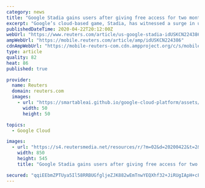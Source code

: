 ```yaml
---
category: news
title: "Google Stadia gains users after giving free access for two months"
excerpt: "Google’s cloud-based game, Stadia, has witnessed a surge in users after the tech giant gifted two months of free access to its premium version for gamers sheltering at home to curb the spread of the coronavirus."
publishedDateTime: 2020-04-22T20:12:00Z
webUrl: "https://www.reuters.com/article/us-google-stadia-idUSKCN224386"
ampWebUrl: "https://mobile.reuters.com/article/amp/idUSKCN224386"
cdnAmpWebUrl: "https://mobile-reuters-com.cdn.ampproject.org/c/s/mobile.reuters.com/article/amp/idUSKCN224386"
type: article
quality: 82
heat: 86
published: true

provider:
  name: Reuters
  domain: reuters.com
  images:
    - url: "https://smartableai.github.io/google-cloud-platform/assets/images/organizations/reuters.com-50x50.jpg"
      width: 50
      height: 50

topics:
  - Google Cloud

images:
  - url: "https://s4.reutersmedia.net/resources/r/?m=02&d=20200422&t=2&i=1516080494&w=&fh=545px&fw=&ll=&pl=&sq=&r=LYNXNPEG3L24Y"
    width: 850
    height: 545
    title: "Google Stadia gains users after giving free access for two months"

secured: "qqiEEbmZPTUya5Il58RRBUGfgljeZJK882wEmTnwYEQXhf32+JiRUgIApH+cFA0lk6gos1dfKQ6K5H+C0wB0WCeGWtlL3iX8m4hv+ju8cA3Qw4X3eho61bkw4kP3VikP0O3p78t0npD1pnwBjcJv8/Cq817Wbc4KMl934f03tKZMRngENS6gHef0UQ+aMSzeQc2VkATTnJ/5yi5GVFs4t0CWuIM/0B+vy4Gy9eReTTwHoe5DL3oVqB95NdyvLmq9IfeXOOXpWONkVdYl7BJcBFZ/G0jMpVasTwTePY9MaJ1NXGarZHxoIqK1qrIk1zVepOGUh6ksf0rSk+rwMM+xvtJISXQd66qYnVAy59YIxAj488cNtSrb3Wgabv3oDI3ytvgOR7ChH0tREXSenFneqFM6NTks0CcEkxecCHvNLrty++Jhq7DyTtHjD1BnBgIor/0EVSil5taxEcdZBgTa95bpdzaG3xNE1k0Mhbnn4v0=;B4Qku1Oq1oZ+ASL67WnvXQ=="
---
```


